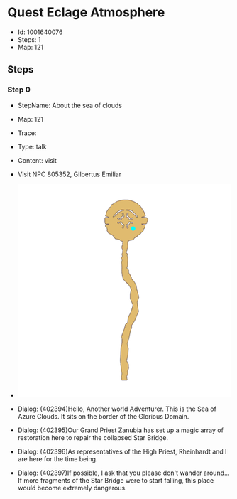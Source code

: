 # Quest Eclage Atmosphere

- Id: 1001640076
- Steps: 1
- Map: 121

## Steps

### Step 0
- StepName:  About the sea of clouds
- Map:  121
- Trace:  
- Type:  talk
- Content:  visit
- Visit NPC 805352, Gilbertus Emiliar

- ![images/1001640076_0.png](images/1001640076_0.png)
- Dialog: (402394)Hello, Another world Adventurer. This is the Sea of Azure Clouds. It sits on the border of the Glorious Domain.
- Dialog: (402395)Our Grand Priest Zanubia has set up a magic array of restoration here to repair the collapsed Star Bridge.
- Dialog: (402396)As representatives of the High Priest, Rheinhardt and I are here for the time being.
- Dialog: (402397)If possible, I ask that you please don't wander around... If more fragments of the Star Bridge were to start falling, this place would become extremely dangerous.


